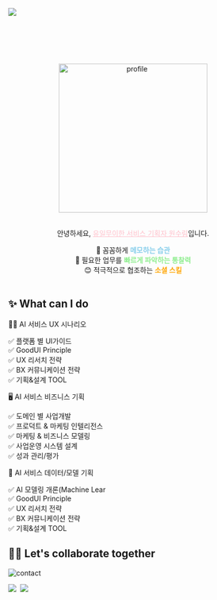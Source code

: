 <br></br>

<img src="https://capsule-render.vercel.app/api?type=venom&color=gradient&height=160&section=header&text=ONE%20AND%20ONLY&fontAlign=50&fontAlignY=70&fontSize=90&fontColor=FFFFFF"/>

<br></br>

<aside align="center" style="background-color: rgba(255, 255, 255, 0.03);">
    <br></br>
        <img width="300" alt="profile" src="https://github.com/surimwon/wassup2/assets/161265284/402c53b8-f381-497c-9746-3d742d80058b"></img>
    <br></br>

 안녕하세요, <span style="text-decoration: underline; color: pink">유일무이한 서비스 기획자 원수림</span>입니다.

 📝 꼼꼼하게 <span style="font-weight: bold; color: skyblue;">메모하는 습관</span>  
 👀 필요한 업무를 <span style="font-weight: bold; color: lightgreen;">빠르게 파악하는 통찰력</span>  
 😊 적극적으로 협조하는 <span style="font-weight: bold; color: orange;">소셜 스킬</span> 
<br></br>
</aside>


<h2 align="left"> ✨ What can I do </h2>
<summary>
  ✍🏻 AI 서비스 UX 시나리오
</summary>
  <p>
     ✅ 플랫폼 별 UI가이드<br>
     ✅ GoodUI Principle<br>
     ✅ UX 리서치 전략<br>
     ✅ BX 커뮤니케이션 전략<br>
     ✅ 기획&설계 TOOL<br>
  </p>

<summary>
  🖥️ AI 서비스 비즈니스 기획 
</summary>
  <p>
     ✅ 도메인 별 사업개발<br>
     ✅ 프로덕트 & 마케팅 인텔리전스<br>
     ✅ 마케팅 & 비즈니스 모델링<br>
     ✅ 사업운영 시스템 설계<br>
     ✅ 성과 관리/평가<br>
  </p>

<summary>
  🤖 AI 서비스 데이터/모델 기획
</summary>
  <p>
     ✅ AI 모델링 개론(Machine Lear<br>
     ✅ GoodUI Principle<br>
     ✅ UX 리서치 전략<br>
     ✅ BX 커뮤니케이션 전략<br>
     ✅ 기획&설계 TOOL<br>
  </p>



<h2 align="left"> 👋🏻 Let's collaborate together </h2>

![contact](https://github.com/surimwon/wassup2/assets/161265284/3a6fe9b2-2700-4ed3-b6aa-55c74cd239f8)

<p align="left">
  <a href="mailto:wonsoorim@gmail.com"><img src="https://img.shields.io/badge/Gmail-D14836?style=for-the-badge&logo=gmail&logoColor=white&link=wonsoorim@gmail.com"/></a>&nbsp
  <a href="https://www.notion.so/oreumi/ceb6bbd9ceb847c0bb5de8fd87678ace?pvs=4"> <img src="https://img.shields.io/badge/Notion-000000?style=for-the-badge&logo=notion&logoColor=" />
</p>
